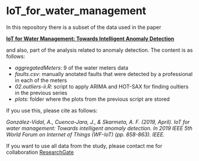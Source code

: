# IoT_for_water_management

In this repository there is a subset of the data used in the paper 

[**IoT for Water Management: Towards Intelligent Anomaly Detection**](https://ieeexplore.ieee.org/abstract/document/8767190)

and also, part of the analysis related to anomaly detection. The content is as follows:

- *aggregatedMeters*: 9 of the water meters data
- *faults.csv*: manually anotated faults that were detected by a professional in each of the meters
- *02.outliers-ii.R*: script to apply ARIMA and HOT-SAX for finding oultiers in the previous series
- *plots*: folder where the plots from the previous script are stored



If you use this, please cite as follows:


*González-Vidal, A., Cuenca-Jara, J., & Skarmeta, A. F. (2019, April). IoT for water management: Towards intelligent anomaly detection. In 2019 IEEE 5th World Forum on Internet of Things (WF-IoT) (pp. 858-863). IEEE.*

If you want to use all data from the study, please contact me for collaboration [ResearchGate](https://www.researchgate.net/profile/Aurora-Gonzalez-Vidal)
